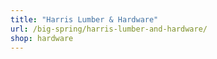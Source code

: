 ```yaml
---
title: "Harris Lumber & Hardware"
url: /big-spring/harris-lumber-and-hardware/
shop: hardware
---
```

